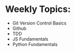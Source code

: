 # Weekly Topics:

- Git Version Control Basics
- Github
- TDD
- JS Fundamentals
- Python Fundamentals
